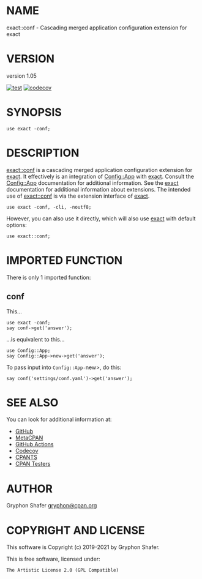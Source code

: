 # NAME

exact::conf - Cascading merged application configuration extension for exact

# VERSION

version 1.05

[![test](https://github.com/gryphonshafer/exact-conf/workflows/test/badge.svg)](https://github.com/gryphonshafer/exact-conf/actions?query=workflow%3Atest)
[![codecov](https://codecov.io/gh/gryphonshafer/exact-conf/graph/badge.svg)](https://codecov.io/gh/gryphonshafer/exact-conf)

# SYNOPSIS

    use exact -conf;

# DESCRIPTION

[exact::conf](https://metacpan.org/pod/exact%3A%3Aconf) is a cascading merged application configuration extension for
[exact](https://metacpan.org/pod/exact). It effectively is an integration of [Config::App](https://metacpan.org/pod/Config%3A%3AApp) with [exact](https://metacpan.org/pod/exact).
Consult the [Config::App](https://metacpan.org/pod/Config%3A%3AApp) documentation for additional information.
See the [exact](https://metacpan.org/pod/exact) documentation for additional information about
extensions. The intended use of [exact::conf](https://metacpan.org/pod/exact%3A%3Aconf) is via the extension interface
of [exact](https://metacpan.org/pod/exact).

    use exact -conf, -cli, -noutf8;

However, you can also use it directly, which will also use [exact](https://metacpan.org/pod/exact) with
default options:

    use exact::conf;

# IMPORTED FUNCTION

There is only 1 imported function:

## conf

This...

    use exact -conf;
    say conf->get('answer');

...is equivalent to this...

    use Config::App;
    say Config::App->new->get('answer');

To pass input into `Config::App-`new>, do this:

    say conf('settings/conf.yaml')->get('answer');

# SEE ALSO

You can look for additional information at:

- [GitHub](https://github.com/gryphonshafer/exact-conf)
- [MetaCPAN](https://metacpan.org/pod/exact::conf)
- [GitHub Actions](https://github.com/gryphonshafer/exact-conf/actions)
- [Codecov](https://codecov.io/gh/gryphonshafer/exact-conf)
- [CPANTS](http://cpants.cpanauthors.org/dist/exact-conf)
- [CPAN Testers](http://www.cpantesters.org/distro/D/exact-conf.html)

# AUTHOR

Gryphon Shafer <gryphon@cpan.org>

# COPYRIGHT AND LICENSE

This software is Copyright (c) 2019-2021 by Gryphon Shafer.

This is free software, licensed under:

    The Artistic License 2.0 (GPL Compatible)
